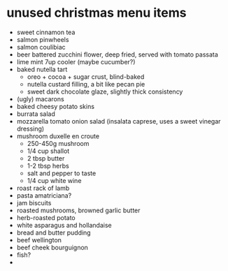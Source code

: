 # unused christmas menu items

* sweet cinnamon tea
* salmon pinwheels
* salmon coulibiac
* beer battered zucchini flower, deep fried, served with tomato passata
* lime mint 7up cooler (maybe cucumber?)
* baked nutella tart
  * oreo + cocoa + sugar crust, blind-baked
  * nutella custard filling, a bit like pecan pie
  * sweet dark chocolate glaze, slightly thick consistency
* (ugly) macarons
* baked cheesy potato skins
* burrata salad
* mozzarella tomato onion salad (insalata caprese, uses a sweet vinegar dressing)
* mushroom duxelle en croute
  * 250-450g mushroom
  * 1/4 cup shallot
  * 2 tbsp butter
  * 1-2 tbsp herbs
  * salt and pepper to taste
  * 1/4 cup white wine
* roast rack of lamb
* pasta amatriciana?
* jam biscuits
* roasted mushrooms, browned garlic butter
* herb-roasted potato
* white asparagus and hollandaise
* bread and butter pudding
* beef wellington
* beef cheek bourguignon
* fish?
* 